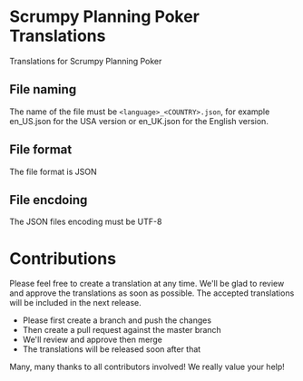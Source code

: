 # Scrumpy Planning Poker Translations
Translations for Scrumpy Planning Poker

## File naming
The name of the file must be ``<language>_<COUNTRY>.json``, for example en_US.json for the USA version or en_UK.json for the English version.

## File format
The file format is JSON

## File encdoing
The JSON files encoding must be UTF-8

# Contributions
Please feel free to create a translation at any time. We'll be glad to review and approve the translations as soon as possible. The accepted translations will be included in the next release.

* Please first create a branch and push the changes
* Then create a pull request against the master branch
* We'll review and approve then merge
* The translations will be released soon after that

Many, many thanks to all contributors involved! We really value your help!
